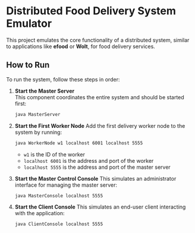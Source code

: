 # Distributed Food Delivery System Emulator

This project emulates the core functionality of a distributed system, similar to applications like **efood** or **Wolt**, for food delivery services.

## How to Run

To run the system, follow these steps in order:

1. **Start the Master Server**  
   This component coordinates the entire system and should be started first:
   ```bash
   java MasterServer


2. **Start the First Worker Node**
   Add the first delivery worker node to the system by running:

   ```bash
   java WorkerNode w1 localhost 6001 localhost 5555
   ```

    * `w1` is the ID of the worker
    * `localhost 6001` is the address and port of the worker
    * `localhost 5555` is the address and port of the master server

3. **Start the Master Control Console**
   This simulates an administrator interface for managing the master server:

   ```bash
   java MasterConsole localhost 5555
   ```

4. **Start the Client Console**
   This simulates an end-user client interacting with the application:

   ```bash
   java ClientConsole localhost 5555
   ```
